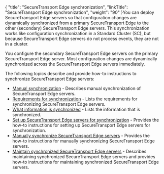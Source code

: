 {
    "title": "SecureTransport Edge synchronization",
    "linkTitle": "SecureTransport Edge synchronization",
    "weight": "90"
}You can deploy <span class="mc-variable axway_variables.Component_Short_Name variable">SecureTransport</span> Edge servers so that configuration changes are
dynamically synchronized from a primary <span class="mc-variable axway_variables.Component_Short_Name variable">SecureTransport</span> Edge to the other
(secondary) <span class="mc-variable axway_variables.Component_Short_Name variable">SecureTransport</span> Edge servers. This synchronization works like
configuration synchronization in a Standard Cluster (SC), but because <span class="mc-variable axway_variables.Component_Short_Name variable">SecureTransport</span> Edge
servers do not process events, they are not in a cluster.

You configure the secondary <span class="mc-variable axway_variables.Component_Short_Name variable">SecureTransport</span> Edge servers on the primary <span class="mc-variable axway_variables.Component_Short_Name variable">SecureTransport</span> Edge
server. Most configuration changes are dynamically synchronized across the <span class="mc-variable axway_variables.Component_Short_Name variable">SecureTransport</span> Edge servers immediately.

The following topics describe and provide how-to instructions to synchronize <span class="mc-variable axway_variables.Component_Short_Name variable">SecureTransport</span> Edge servers:

-   <a href="r_st_manual_synchronization" class="MCXref xref">Manual synchronization</a> - Describes manual synchronization of <span class="mc-variable axway_variables.Component_Short_Name variable">SecureTransport</span> Edge servers.
-   <a href="t_st_requirements_synchronization" class="MCXref xref">Requirements for synchronization</a> - Lists the requirements for synchronizing <span class="mc-variable axway_variables.Component_Short_Name variable">SecureTransport</span> Edge servers.
-   <a href="t_st_what_information_is_synchronized" class="MCXref xref">What information is synchronized</a> - Lists the information that is synchronized.
-   <a href="t_st_setup_servers" class="MCXref xref">Set up SecureTransport Edge servers for synchronization</a> - Provides the how-to instructions for setting up <span class="mc-variable axway_variables.Component_Short_Name variable">SecureTransport</span> Edge servers for synchronization.
-   <a href="t_st_manually_synchronize_edge_servers" class="MCXref xref">Manually synchronize SecureTransport Edge servers</a> - Provides the how-to instructions for manually synchronizing <span class="mc-variable axway_variables.Component_Short_Name variable">SecureTransport</span> Edge servers.
-   <a href="t_st_maintain_synchronized_edge_servers" class="MCXref xref">Maintain synchronized SecureTransport Edge servers</a> - Describes maintaining synchronized <span class="mc-variable axway_variables.Component_Short_Name variable">SecureTransport</span> Edge servers and provides how-to instructions for maintaining synchronized <span class="mc-variable axway_variables.Component_Short_Name variable">SecureTransport</span> Edge servers.
